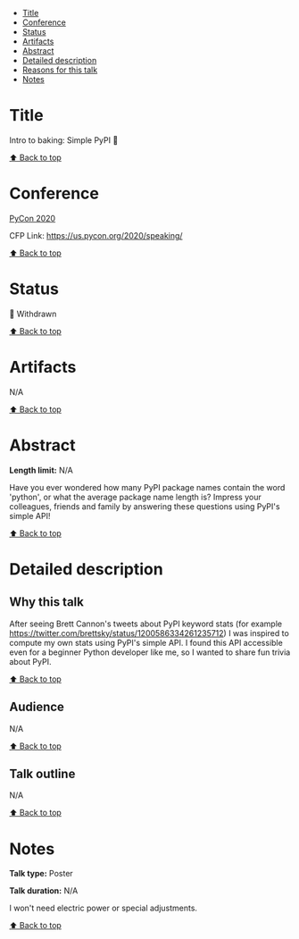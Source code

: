 - [Title](#title)
- [Conference](#conference)
- [Status](#status)
- [Artifacts](#artifacts)
- [Abstract](#abstract)
- [Detailed description](#detailed-description)
- [Reasons for this talk](#reasons-for-this-talk)
- [Notes](#notes)

# Title

<!--- Proposal title -->

Intro to baking: Simple PyPI 🥧

[⬆️ Back to top](#title)

# Conference

<!--- Conference name and year + links -->

[PyCon 2020](https://us.pycon.org/2020/)

CFP Link: https://us.pycon.org/2020/speaking/

[⬆️ Back to top](#title)

# Status

<!--- 🎉 Accepted, 🚮 Rejected, 🚪 Withdrawn -->

🚪 Withdrawn

[⬆️ Back to top](#title)

# Artifacts

<!--- Links to recording, speaker page, slides etc. But also reason for rejection, if any. -->

N/A

[⬆️ Back to top](#title)

# Abstract

**Length limit:** N/A

Have you ever wondered how many PyPI package names contain the word 'python', or what the average package name length is? Impress your colleagues, friends and family by answering these questions using PyPI's simple API!

[⬆️ Back to top](#title)

# Detailed description

## Why this talk

<!-- Optional, depends on the proposal -->

After seeing Brett Cannon's tweets about PyPI keyword stats (for example https://twitter.com/brettsky/status/1200586334261235712) I was inspired to compute my own stats using PyPI's simple API. I found this API accessible even for a beginner Python developer like me, so I wanted to share fun trivia about PyPI.

[⬆️ Back to top](#title)

## Audience

<!-- Optional, depends on the proposal -->

N/A

[⬆️ Back to top](#title)

## Talk outline

N/A

<!-- Include time breakdown if any -->

[⬆️ Back to top](#title)

# Notes

<!---
Optionally, anything that doesn't fit in other sections:
Any additional equipment you might need, whether or not you’ve given this talk before, etc.
-->

**Talk type:** Poster

**Talk duration:** N/A

I won't need electric power or special adjustments.

[⬆️ Back to top](#title)
